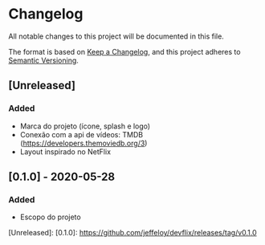 # Changelog

All notable changes to this project will be documented in this file.

The format is based on [Keep a Changelog](https://keepachangelog.com/en/1.0.0/),
and this project adheres to [Semantic Versioning](https://semver.org/spec/v2.0.0.html).

## [Unreleased]

### Added

- Marca do projeto (ícone, splash e logo)
- Conexão com a api de vídeos: TMDB (https://developers.themoviedb.org/3)
- Layout inspirado no NetFlix

## [0.1.0] - 2020-05-28

### Added

- Escopo do projeto

[Unreleased]:
[0.1.0]: https://github.com/jeffeloy/devflix/releases/tag/v0.1.0

